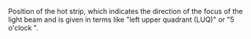 Position of the hot strip, which indicates the direction of the focus of the light beam and is given in terms like  "left upper quadrant (LUQ)" or "5 o'clock ".
